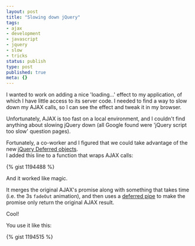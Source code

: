 ```yaml
---
layout: post
title: "Slowing down jQuery"
tags:
- ajax
- development
- javascript
- jquery
- slow
- tricks
status: publish
type: post
published: true
meta: {}
---
```

I wanted to work on adding a nice 'loading...' effect to my application,
of which I have little access to its server code. I needed to find a way
to slow down my AJAX calls, so I can see the effect and tweak it in my
browser.

Unfortunately, AJAX is too fast on a local environment, and I couldn't
find anything about slowing jQuery down (all Google found were 'jQuery
script too slow' question pages).

Fortunately, a co-worker and I figured that we could take advantage of
the new [jQuery Deferred
objects](http://api.jquery.com/category/deferred-object/).  
I added this line to a function that wraps AJAX calls:

{% gist 1194488 %}

And it worked like magic.

It merges the original AJAX's promise along with something that takes
time (i.e. the 3s `fadeOut` animation), and then uses a [deferred
pipe](http://api.jquery.com/deferred.pipe/) to make the promise only
return the original AJAX result.

Cool!

You use it like this:

{% gist 1194515 %}
